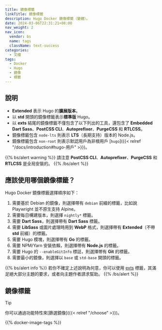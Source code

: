 ```yaml
---
title: 鏡像標籤
linkTitle: 鏡像標籤
description: Hugo Docker 鏡像標籤（變體）。
date: 2024-03-06T22:31:21+08:00
nav_weight: 2
nav_icon:
  vendor: bs
  name: tags
  className: text-success
categories:
  - 文檔
tags:
  - Docker
  - Hugo
  - 鏡像
  - 標籤
---
```


## 說明

- __Extended__ 表示 Hugo 的**擴展版本**。
- 以 **std** 開頭的鏡像標籤表示**標準版** Hugo。
- 以 **exts** 結尾的鏡像標籤不僅包含了以下列出的工具，還包含了 **Embedded Dart Sass**、**PostCSS CLI**、**Autoprefixer**、**PurgeCSS** 和 **RTLCSS**。
- 鏡像標籤包含 `node-lts` 則表示 **LTS**（長期支持）版本的 Node.js。
- 鏡像標籤包含 `non-root` 則表示默認用戶為非根用戶 [`hugo`]({{< relref "/docs/introduction#hugo-用戶" >}})。

{{% bs/alert warning %}}
請注意 **PostCSS CLI**、**Autoprefixer**、**PurgeCSS** 和 **RTLCSS** 是全局安裝的。
{{% /bs/alert %}}

## 應該使用哪個鏡像標籤？

Hugo Docker 鏡像標籤選擇順序如下：

1. 需要基於 Debian 的鏡像，則選擇帶有 `debian` 前綴的標籤，比如說 Playwright 並不原生支持 Alpine。
1. 需要每日構建版本，則選擇 `nightly*` 標籤。
1. 需要 **Dart Sass**，則選擇帶有 **Dart Sass** 標籤。
1. 需要 **LibSass** 或圖片處理時用到 **WebP** 格式，則選擇帶有 **Extended**（不帶 **std** 前綴）的標籤。
1. 需要 Hugo 模塊，則選擇帶有 **Go** 的標籤。
1. 需要 NPM/Yarn 安裝依賴，則選擇帶有 **Node.js** 的標籤。
1. 需要 Hugo 的 `--enableGitInfo` 標誌，則選擇帶有 __Git__ 的標籤。
1. 需要最小的鏡像，則選擇以 `base` 或 `std-base` 開頭的標籤。

{{% bs/alert info %}}
若你不確定上述說明為何意，你可以使用 [exts](#exts) 標籤，其滿足絕大部分主題的要求，或者向主題作者請求幫助。
{{% /bs/alert %}}

## 鏡像標籤

> [!TIP]
> 你可以通過功能特性來[篩選鏡像]({{< relref "/choose" >}})。

{{% docker-image-tags %}}
